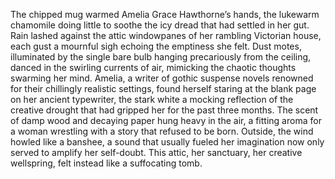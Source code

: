 The chipped mug warmed Amelia Grace Hawthorne’s hands, the lukewarm chamomile doing little to soothe the icy dread that had settled in her gut.  Rain lashed against the attic windowpanes of her rambling Victorian house, each gust a mournful sigh echoing the emptiness she felt.  Dust motes, illuminated by the single bare bulb hanging precariously from the ceiling, danced in the swirling currents of air, mimicking the chaotic thoughts swarming her mind.  Amelia, a writer of gothic suspense novels renowned for their chillingly realistic settings, found herself staring at the blank page on her ancient typewriter, the stark white a mocking reflection of the creative drought that had gripped her for the past three months.  The scent of damp wood and decaying paper hung heavy in the air, a fitting aroma for a woman wrestling with a story that refused to be born.  Outside, the wind howled like a banshee, a sound that usually fueled her imagination now only served to amplify her self-doubt.  This attic, her sanctuary, her creative wellspring, felt instead like a suffocating tomb.
